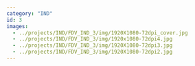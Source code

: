 ```yaml
---
category: "IND"
id: 3
images:
  - ../projects/IND/FDV_IND_3/img/1920X1080-72dpi_cover.jpg
  - ../projects/IND/FDV_IND_3/img/1920x1080-72dpi4.jpg
  - ../projects/IND/FDV_IND_3/img/1920X1080-72dpi3.jpg
  - ../projects/IND/FDV_IND_3/img/1920X1080-72dpi2.jpg
---
```

